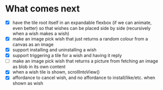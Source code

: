 
# What comes next

- [x] have the tile root itself in an expandable flexbox (if we can animate, even better) so that
      wishes can be placed side by side (recursively when a wish makes a wish)
- [x] make an image pick wish that just returns a random colour from a canvas as an image
- [x] support installing and uninstalling a wish
- [x] support triggering a tile for a wish and having it reply
- [ ] make an image pick wish that returns a picture from fetching an image as blob in its own content
- [x] when a wish tile is shown, scrollIntoView()
- [x] affordance to cancel wish, and no affordance to install/like/etc. when shown as wish
